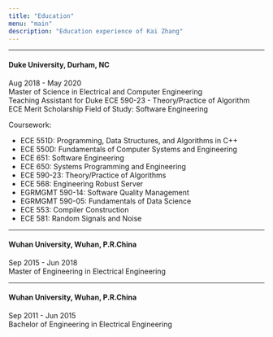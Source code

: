 ```yaml
---
title: "Education"
menu: "main"
description: "Education experience of Kai Zhang"
---
```


---
#### Duke University, Durham, NC
Aug 2018 - May 2020  
Master of Science in Electrical and Computer Engineering  
Teaching Assistant for Duke ECE 590-23 - Theory/Practice of Algorithm  
ECE Merit Scholarship
Field of Study: Software Engineering

Coursework:
* ECE 551D: Programming, Data Structures, and Algorithms in C++
* ECE 550D: Fundamentals of Computer Systems and Engineering
* ECE 651: Software Engineering
* ECE 650: Systems Programming and Engineering
* ECE 590-23: Theory/Practice of Algorithms
* ECE 568: Engineering Robust Server
* EGRMGMT 590-14: Software Quality Management
* EGRMGMT 590-05: Fundamentals of Data Science
* ECE 553: Compiler Construction
* ECE 581: Random Signals and Noise

---
#### Wuhan University, Wuhan, P.R.China
Sep 2015 - Jun 2018  
Master of Engineering in Electrical Engineering

---
#### Wuhan University, Wuhan, P.R.China
Sep 2011 - Jun 2015  
Bachelor of Engineering in Electrical Engineering
